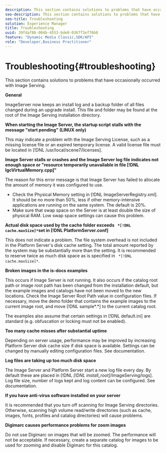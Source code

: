 ```yaml
---
description: This section contains solutions to problems that have occasionally occurred with Image Serving.
seo-description: This section contains solutions to problems that have occasionally occurred with Image Serving.
seo-title: Troubleshooting
solution: Experience Manager
title: Troubleshooting
uuid: 39fdaf86-004b-4553-bde0-0367f3ef76b8
feature: "Dynamic Media Classic,SDK/API"
role: "Developer,Business Practitioner"
---
```


# Troubleshooting{#troubleshooting}

This section contains solutions to problems that have occasionally occurred with Image Serving.

 **General**

ImageServer now keeps an install log and a backup folder of all files changed during an upgrade install. This file and folder may be found at the root of the Image Serving installation directory.

**When starting the Image Server, the startup script stalls with the message "start pending" (LINUX only)**

This may indicate a problem with the Image Serving License, such as a missing license file or an expired temporary license. A valid license file must be located in [!DNL /usr/local/scene7/licenses].

**Image Server stalls or crashes and the Image Server log file indicates not enough space or "resource temporarily unavailable in file [!DNL IgcVirtualMemory.cpp]"**

The reason for this error message is that Image Server has failed to allocate the amount of memory it was configured to use.

* Check the Physical Memory setting in [!DNL ImageServerRegistry.xml]. It should be no more than 50%, less if other memory-intensive applications are running on the same system. The default is 20%. 
* Make sure that swap space on the Server is at least double the size of physical RAM. Low swap space settings can cause this problem.

**Actual disk space used by the cache folder exceeds ` *[!DNL cache.maxSize]*`set in [!DNL PlatformServer.conf]**

This does not indicate a problem. The file system overhead is not included in the Platform Server's disk cache setting. The total amount reported by the system may be substantially more than the setting. It is recommended to reserve twice as much disk space as is specified in ` *[!DNL cache.maxSize]*`.

**Broken images in the is-docs examples**

This occurs if Image Server is not running. It also occurs if the catalog root path or image root path has been changed from the installation default, but the example images and catalogs have not been moved to the new locations. Check the Image Server Root Path value in configuration files. If necessary, move the demo folder that contains the example images to the current image root, and move [!DNL sample*.*] to the current catalog root.

The examples also assume that certain settings in [!DNL default.ini] are standard (e.g. obfuscation or locking must not be enabled).

**Too many cache misses after substantial uptime**

Depending on server usage, performance may be improved by increasing Platform Server disk cache size if disk space is available. Settings can be changed by manually editing configuration files. See documentation.

**Log files are taking up too much disk space**

The Image Server and Platform Server start a new log file every day. By default these are placed in [!DNL *[!DNL install_root]*/ImageServing/logs]. Log file size, number of logs kept and log content can be configured. See documentation.

**If you have anti-virus software installed on your server**

It is recommended that you turn off scanning for Image Serving directories. Otherwise, scanning high volume read/write directories (such as cache, images, fonts, profiles and catalog directories) will cause problems.

**Digimarc causes performance problems for zoom images**

Do not use Digimarc on images that will be zoomed. The performance will not be acceptable. If necessary, create a separate catalog for images to be used for zooming and disable Digimarc for this catalog. 
